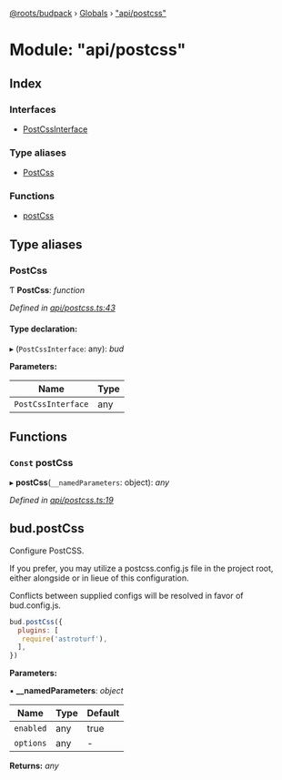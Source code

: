 [@roots/budpack](../README.md) › [Globals](../globals.md) › ["api/postcss"](_api_postcss_.md)

# Module: "api/postcss"

## Index

### Interfaces

* [PostCssInterface](../interfaces/_api_postcss_.postcssinterface.md)

### Type aliases

* [PostCss](_api_postcss_.md#postcss)

### Functions

* [postCss](_api_postcss_.md#const-postcss)

## Type aliases

###  PostCss

Ƭ **PostCss**: *function*

*Defined in [api/postcss.ts:43](https://github.com/roots/bud-support/blob/bc9161d/src/budpack/builder/api/postcss.ts#L43)*

#### Type declaration:

▸ (`PostCssInterface`: any): *bud*

**Parameters:**

Name | Type |
------ | ------ |
`PostCssInterface` | any |

## Functions

### `Const` postCss

▸ **postCss**(`__namedParameters`: object): *any*

*Defined in [api/postcss.ts:19](https://github.com/roots/bud-support/blob/bc9161d/src/budpack/builder/api/postcss.ts#L19)*

## bud.postCss

Configure PostCSS.

If you prefer, you may utilize a postcss.config.js file in the project root,
either alongside or in lieue of this configuration.

Conflicts between supplied configs will be resolved in favor of bud.config.js.

```js
bud.postCss({
  plugins: [
   require('astroturf'),
  ],
})
```

**Parameters:**

▪ **__namedParameters**: *object*

Name | Type | Default |
------ | ------ | ------ |
`enabled` | any | true |
`options` | any | - |

**Returns:** *any*
